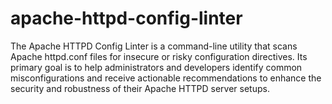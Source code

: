 # apache-httpd-config-linter
The Apache HTTPD Config Linter is a command-line utility that scans Apache httpd.conf files for insecure or risky configuration directives. Its primary goal is to help administrators and developers identify common misconfigurations and receive actionable recommendations to enhance the security and robustness of their Apache HTTPD server setups.

